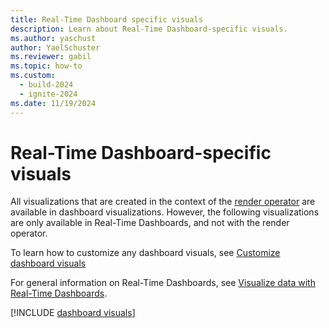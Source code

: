```yaml
---
title: Real-Time Dashboard specific visuals
description: Learn about Real-Time Dashboard-specific visuals.
ms.author: yaschust
author: YaelSchuster
ms.reviewer: gabil
ms.topic: how-to
ms.custom:
  - build-2024
  - ignite-2024
ms.date: 11/19/2024
---
```

# Real-Time Dashboard-specific visuals

All visualizations that are created in the context of the [render operator](/azure/data-explorer/kusto/query/render-operator?context=/fabric/context/context-rta&pivots=fabric) are available in dashboard visualizations. However, the following visualizations are only available in Real-Time Dashboards, and not with the render operator.

To learn how to customize any dashboard visuals, see [Customize dashboard visuals](dashboard-visuals-customize.md)

For general information on Real-Time Dashboards, see [Visualize data with Real-Time Dashboards](dashboard-real-time-create.md).

[!INCLUDE [dashboard visuals](~/../kusto-repo/data-explorer/includes/cross-repo/dashboard-visuals.md)]
